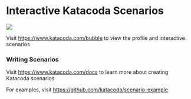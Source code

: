 # Interactive Katacoda Scenarios

[![](http://shields.katacoda.com/katacoda/bubble/count.svg)](https://www.katacoda.com/bubble "Get your profile on Katacoda.com")

Visit https://www.katacoda.com/bubble to view the profile and interactive scenarios

### Writing Scenarios
Visit https://www.katacoda.com/docs to learn more about creating Katacoda scenarios

For examples, visit https://github.com/katacoda/scenario-example
